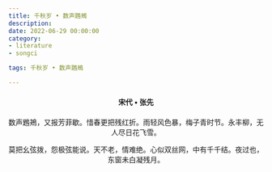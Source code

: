 ```yaml
---
title: 千秋岁 • 数声鶗鴂
description:
date: 2022-06-29 00:00:00
category:
- literature
- songci

tags: 千秋岁 • 数声鶗鴂

---
```


<div id="poem-author">
    宋代 • 张先
</div>
<div id="poem-body">
<p class="poem-paragraph">数声鶗鴂，又报芳菲歇。惜春更把残红折。雨轻风色暴，梅子青时节。永丰柳，无人尽日花飞雪。</p>
<p class="poem-paragraph">莫把幺弦拨，怨极弦能说。天不老，情难绝。心似双丝网，中有千千结。夜过也，东窗未白凝残月。</p>

</div>

<style>

#poem-author {
    width: 100%;
    text-align: center;
    margin: 20px 0;
    font-weight: bold;
}
#poem-body {
    width: 100%;
    text-align: center;
}
.poem-paragraph {
    font-family: "仿宋"
}

</style>